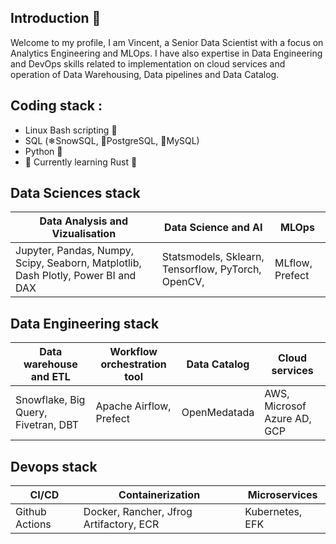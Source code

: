 ## Introduction 👋
Welcome to my profile, I am Vincent, a Senior Data Scientist with a focus on Analytics Engineering and MLOps. I have also expertise in Data Engineering and DevOps skills related to implementation on cloud services and operation of Data Warehousing, Data pipelines and Data Catalog.

## Coding stack : 
-  Linux Bash scripting 🐧
-  SQL (❄SnowSQL, 🐘PostgreSQL, 🐬MySQL)
-  Python 🐍
- 🌱 Currently learning Rust 🦀

## Data Sciences stack
|Data Analysis and Vizualisation|Data Science and AI|MLOps|
|-|-|-|
|Jupyter, Pandas, Numpy, Scipy, Seaborn, Matplotlib, Dash Plotly, Power BI and DAX|Statsmodels, Sklearn, Tensorflow, PyTorch, OpenCV, |MLflow, Prefect|

## Data Engineering stack 
|Data warehouse and ETL|Workflow orchestration tool|Data Catalog|Cloud services|
|-|-|-|-|
|Snowflake, Big Query, Fivetran, DBT|Apache Airflow, Prefect|OpenMedatada|AWS, Microsof Azure AD, GCP|

## Devops stack
|CI/CD|Containerization|Microservices|
|-|-|-|
|Github Actions|Docker, Rancher, Jfrog Artifactory, ECR|Kubernetes, EFK |

<!--
### Data Analysis and Vizualisation
Jupyter, Pandas, Numpy, Scipy, Seaborn, Matplotlib, Dash Plotly, Power BI and DAX 
### Data Science and AI 
Statsmodels, Sklearn, Tensorflow, PyTorch, OpenCV,  
### MLOps
MLflow

## Data Engineering stack 
### Data warehouse and ETL
Snowflake, Big Query, Fivetran, DBT, 
### Workflow orchestration tool
Apache Airflow, Prefect
### Data Catalog
OpenMedatada
### Cloud services
AWS, Microsof Azure AD, GCP

## Devops stack
### CI/CD
Github Actions, Jenkins
### Containerization
Docker, Rancher, Jfrog Artifactory, ECR
### Microservices
Kubernetes, EFK
-->

<!--
**Slokem/Slokem** is a ✨ _special_ ✨ repository because its `README.md` (this file) appears on your GitHub profile.

Here are some ideas to get you started:

- 🔭 I’m currently working on ...
- 🌱 I’m currently learning ...
- 👯 I’m looking to collaborate on ...
- 🤔 I’m looking for help with ...
- 💬 Ask me about ...
- 📫 How to reach me: ...
- 😄 Pronouns: ...
- ⚡ Fun fact: ...
-->
